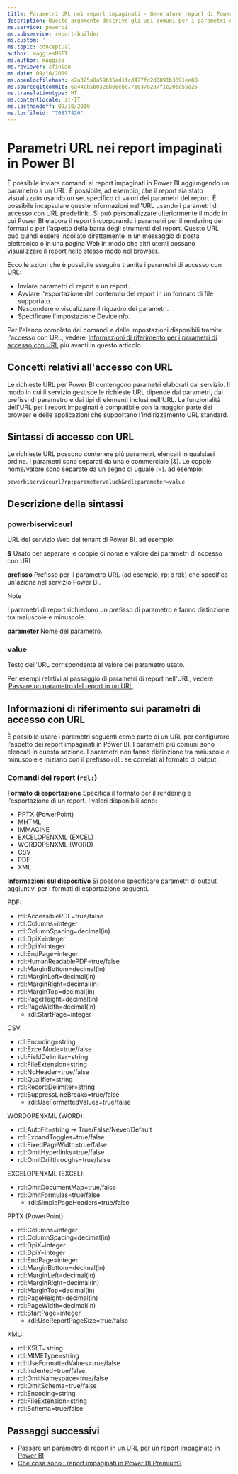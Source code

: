 ```yaml
---
title: Parametri URL nei report impaginati - Generatore report di Power BI
description: Questo argomento descrive gli usi comuni per i parametri dei report di Generatore report impaginati di Power BI, le proprietà che è possibile impostare e molto altro ancora.
ms.service: powerbi
ms.subservice: report-builder
ms.custom: ''
ms.topic: conceptual
author: maggiesMSFT
ms.author: maggies
ms.reviewer: cfinlan
ms.date: 09/10/2019
ms.openlocfilehash: e2a325a8a59b35ad1fcd477fd2d0891b3591ee88
ms.sourcegitcommit: 6a44cb5b0328b60ebe7710378287f1e20bc55a25
ms.translationtype: HT
ms.contentlocale: it-IT
ms.lasthandoff: 09/10/2019
ms.locfileid: "70877820"
---
```

# <a name="url-parameters-in-paginated-reports-in-power-bi"></a>Parametri URL nei report impaginati in Power BI

È possibile inviare comandi ai report impaginati in Power BI aggiungendo un parametro a un URL. È possibile, ad esempio, che il report sia stato visualizzato usando un set specifico di valori dei parametri del report. È possibile incapsulare queste informazioni nell'URL usando i parametri di accesso con URL predefiniti. Si può personalizzare ulteriormente il modo in cui Power BI elabora il report incorporando i parametri per il rendering dei formati o per l'aspetto della barra degli strumenti del report. Questo URL può quindi essere incollato direttamente in un messaggio di posta elettronica o in una pagina Web in modo che altri utenti possano visualizzare il report nello stesso modo nel browser. 

Ecco le azioni che è possibile eseguire tramite i parametri di accesso con URL: 

- Inviare parametri di report a un report. 
- Avviare l'esportazione del contenuto del report in un formato di file supportato. 
- Nascondere o visualizzare il riquadro dei parametri. 
- Specificare l'impostazione DeviceInfo. 

Per l'elenco completo dei comandi e delle impostazioni disponibili tramite l'accesso con URL, vedere  [Informazioni di riferimento per i parametri di accesso con URL](#url-access-parameter-reference) più avanti in questo articolo. 

## <a name="url-access-concepts"></a>Concetti relativi all'accesso con URL 

Le richieste URL per Power BI contengono parametri elaborati dal servizio. Il modo in cui il servizio gestisce le richieste URL dipende dai parametri, dai prefissi di parametro e dai tipi di elementi inclusi nell'URL. La funzionalità dell'URL per i report impaginati è compatibile con la maggior parte dei browser e delle applicazioni che supportano l'indirizzamento URL standard. 

## <a name="url-access-syntax"></a>Sintassi di accesso con URL 

Le richieste URL possono contenere più parametri, elencati in qualsiasi ordine. I parametri sono separati da una e commerciale (&). Le coppie nome/valore sono separate da un segno di uguale (=). ad esempio:

```
powerbiserviceurl?rp:parametervalueh&rdl:parameter=value  
```

## <a name="syntax-description"></a>Descrizione della sintassi 

### <a name="powerbiserviceurl"></a>powerbiserviceurl 

URL del servizio Web del tenant di Power BI. ad esempio: 

**&** Usato per separare le coppie di nome e valore dei parametri di accesso con URL.

**prefisso** Prefisso per il parametro URL (ad esempio, rp: o rdl:) che specifica un'azione nel servizio Power BI. 

> [!NOTE]
> I parametri di report richiedono un prefisso di parametro e fanno distinzione tra maiuscole e minuscole. 

**parameter** Nome del parametro. 

### <a name="value"></a>value 

Testo dell'URL corrispondente al valore del parametro usato. 

Per esempi relativi al passaggio di parametri di report nell'URL, vedere  [Passare un parametro del report in un URL](report-builder-url-pass-parameters.md).

## <a name="url-access-parameter-reference"></a>Informazioni di riferimento sui parametri di accesso con URL

È possibile usare i parametri seguenti come parte di un URL per configurare l'aspetto dei report impaginati in Power BI. I parametri più comuni sono elencati in questa sezione. I parametri non fanno distinzione tra maiuscole e minuscole e iniziano con il prefisso `rdl:` se correlati al formato di output.  

### <a name="report-commands-rdl"></a>Comandi del report (`rdl:`) 

**Formato di esportazione** Specifica il formato per il rendering e l'esportazione di un report. I valori disponibili sono:
 
- PPTX (PowerPoint)
- MHTML 
- IMMAGINE 
- EXCELOPENXML (EXCEL) 
- WORDOPENXML (WORD) 
- CSV 
- PDF 
- XML 

**Informazioni sul dispositivo** Si possono specificare parametri di output aggiuntivi per i formati di esportazione seguenti. 

PDF:

- rdl:AccessiblePDF=true/false
- rdl:Columns=integer
- rdl:ColumnSpacing=decimal(in)
- rdl:DpiX=integer
- rdl:DpiY=integer
- rdl:EndPage=integer
- rdl:HumanReadablePDF=true/false
- rdl:MarginBottom=decimal(in)
- rdl:MarginLeft=decimal(in)
- rdl:MarginRight=decimal(in)
- rdl:MarginTop=decimal(in)
- rdl:PageHeight=decimal(in)
- rdl:PageWidth=decimal(in)
    - rdl:StartPage=integer
    
CSV:

- rdl:Encoding=string
- rdl:ExcelMode=true/false
- rdl:FieldDelimiter=string
- rdl:FileExtension=string
- rdl:NoHeader=true/false
- rdl:Qualifier=string
- rdl:RecordDelimiter=string
- rdl:SuppressLineBreaks=true/false
    - rdl:UseFormattedValues=true/false
    
WORDOPENXML (WORD):

- rdl:AutoFit=string -> True/False/Never/Default
- rdl:ExpandToggles=true/false
- rdl:FixedPageWidth=true/false
- rdl:OmitHyperlinks=true/false
- rdl:OmitDrillthroughs=true/false

EXCELOPENXML (EXCEL):

- rdl:OmitDocumentMap=true/false
- rdl:OmitFormulas=true/false
    - rdl:SimplePageHeaders=true/false
    
PPTX (PowerPoint):
 
- rdl:Columns=integer
- rdl:ColumnSpacing=decimal(in)
- rdl:DpiX=integer
- rdl:DpiY=integer
- rdl:EndPage=integer
- rdl:MarginBottom=decimal(in)
- rdl:MarginLeft=decimal(in)
- rdl:MarginRight=decimal(in)
- rdl:MarginTop=decimal(in)
- rdl:PageHeight=decimal(in)
- rdl:PageWidth=decimal(in)
- rdl:StartPage=integer
    - rdl:UseReportPageSize=true/false

XML:

- rdl:XSLT=string
- rdl:MIMEType=string
- rdl:UseFormattedValues=true/false
- rdl:Indented=true/false
- rdl:OmitNamespace=true/false
- rdl:OmitSchema=true/false
- rdl:Encoding=string
- rdl:FileExtension=string
- rdl:Schema=true/false

## <a name="next-steps"></a>Passaggi successivi

- [Passare un parametro di report in un URL per un report impaginato in Power BI](report-builder-url-pass-parameters.md)
- [Che cosa sono i report impaginati in Power BI Premium?](paginated-reports-report-builder-power-bi.md)
